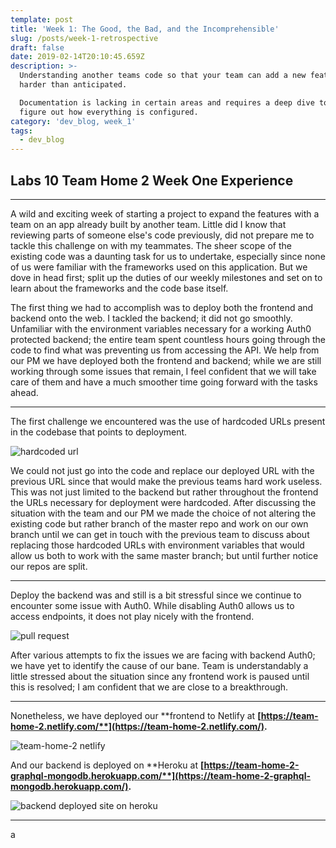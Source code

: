 ```yaml
---
template: post
title: 'Week 1: The Good, the Bad, and the Incomprehensible'
slug: /posts/week-1-retrospective
draft: false
date: 2019-02-14T20:10:45.659Z
description: >-
  Understanding another teams code so that your team can add a new feature is
  harder than anticipated. 

  Documentation is lacking in certain areas and requires a deep dive to try and
  figure out how everything is configured.
category: 'dev_blog, week_1'
tags:
  - dev_blog
---
```

## Labs 10 Team Home 2 Week One Experience

- - -

A wild and exciting week of starting a project to expand the features with a team on an app already built by another team. Little did I know that reviewing parts of someone else's code previously, did not prepare me to tackle this challenge on with my teammates. The sheer scope of the existing code was a daunting task for us to undertake, especially since none of us were familiar with the frameworks used on this application. But we dove in head first; split up the duties of our weekly milestones and set on to learn about the frameworks and the code base itself. 

The first thing we had to accomplish was to deploy both the frontend and backend onto the web. I tackled the backend; it did not go smoothly. Unfamiliar with the environment variables necessary for  a working Auth0 protected backend; the entire team spent countless hours going through the code to find what was preventing us from accessing the API. We help from our PM we have deployed both the frontend and backend; while we are still working through some issues that remain, I feel confident that we will take care of them and have a much smoother time going forward with the tasks ahead.

- - -

The first challenge we encountered was the use of hardcoded URLs present in the codebase that points to deployment.

![hardcoded url](/media/apollo-server.png "backend code")

We could not just go into the code and replace our deployed URL with the previous URL since that would make the previous teams hard work useless. This was not just limited to the backend but rather throughout the frontend the URLs necessary for deployment were hardcoded. After discussing the situation with the team and our PM we made the choice of not altering the existing code but rather branch of the master repo and work on our own branch until we can get in touch with the previous team to discuss about replacing those hardcoded URLs with environment variables that would allow us both to work with the same master branch; but until further notice our repos are split.

- - -

Deploy the backend was and still is a bit stressful since we continue to encounter some issue with Auth0. While disabling Auth0 allows us to access endpoints, it does not play nicely with the frontend.

![pull request](/media/prs.png "my pull requests")

After various attempts to fix the issues we are facing with backend Auth0; we have yet to identify the cause of our bane. Team is understandably a little stressed about the situation since any frontend work is paused until this is resolved; I am confident that we are close to a breakthrough.

- - -

Nonetheless, we have deployed our **frontend to Netlify at **[**https://team-home-2.netlify.com/**](https://team-home-2.netlify.com/)**.**

![team-home-2 netlify](/media/netlify2.png "frontedn deployed site")

And our backend is deployed on **Heroku at **[**https://team-home-2-graphql-mongodb.herokuapp.com/**](https://team-home-2-graphql-mongodb.herokuapp.com/)**.**

![backend deployed site on heroku](/media/heroku.png "heroku deployment")

- - -

a
